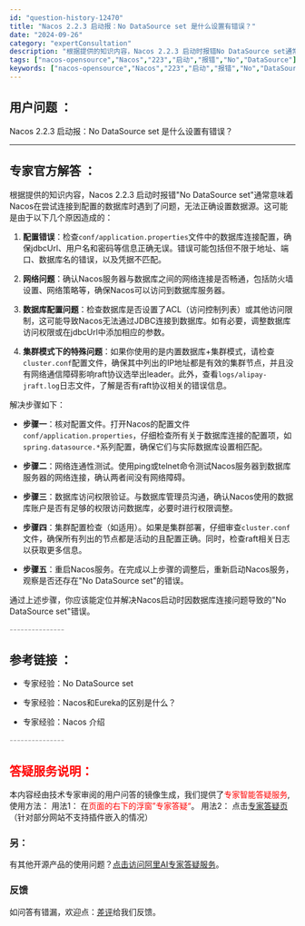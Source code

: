 ```yaml
---
id: "question-history-12470"
title: "Nacos 2.2.3 启动报：No DataSource set 是什么设置有错误？"
date: "2024-09-26"
category: "expertConsultation"
description: "根据提供的知识内容，Nacos 2.2.3 启动时报错No DataSource set通常意味着Nacos在尝试连接到配置的数据库时遇到了问题，无法正确设置数据源。这可能是由于以下几个原因造成的：1. **配置错误**：检查`conf/application.properties`文件中的数据库连"
tags: ["nacos-opensource","Nacos","223","启动","报错","No","DataSource"]
keywords: ["nacos-opensource","Nacos","223","启动","报错","No","DataSource"]
---
```


## 用户问题 ： 
 Nacos 2.2.3 启动报：No DataSource set 是什么设置有错误？  

---------------
## 专家官方解答 ：

根据提供的知识内容，Nacos 2.2.3 启动时报错"No DataSource set"通常意味着Nacos在尝试连接到配置的数据库时遇到了问题，无法正确设置数据源。这可能是由于以下几个原因造成的：

1. **配置错误**：检查`conf/application.properties`文件中的数据库连接配置，确保jdbcUrl、用户名和密码等信息正确无误。错误可能包括但不限于地址、端口、数据库名的错误，以及凭据不匹配。

2. **网络问题**：确认Nacos服务器与数据库之间的网络连接是否畅通，包括防火墙设置、网络策略等，确保Nacos可以访问到数据库服务器。

3. **数据库配置问题**：检查数据库是否设置了ACL（访问控制列表）或其他访问限制，这可能导致Nacos无法通过JDBC连接到数据库。如有必要，调整数据库访问权限或在jdbcUrl中添加相应的参数。

4. **集群模式下的特殊问题**：如果你使用的是内置数据库+集群模式，请检查`cluster.conf`配置文件，确保其中列出的IP地址都是有效的集群节点，并且没有网络通信障碍影响raft协议选举出leader。此外，查看`logs/alipay-jraft.log`日志文件，了解是否有raft协议相关的错误信息。

解决步骤如下：

- **步骤一**：核对配置文件。打开Nacos的配置文件`conf/application.properties`，仔细检查所有关于数据库连接的配置项，如`spring.datasource.*`系列配置，确保它们与实际数据库设置相匹配。

- **步骤二**：网络连通性测试。使用ping或telnet命令测试Nacos服务器到数据库服务器的网络连接，确认两者间没有网络障碍。

- **步骤三**：数据库访问权限验证。与数据库管理员沟通，确认Nacos使用的数据库账户是否有足够的权限访问数据库，必要时进行权限调整。

- **步骤四**：集群配置检查（如适用）。如果是集群部署，仔细审查`cluster.conf`文件，确保所有列出的节点都是活动的且配置正确。同时，检查raft相关日志以获取更多信息。

- **步骤五**：重启Nacos服务。在完成以上步骤的调整后，重新启动Nacos服务，观察是否还存在"No DataSource set"的错误。

通过上述步骤，你应该能定位并解决Nacos启动时因数据库连接问题导致的"No DataSource set"错误。


<font color="#949494">---------------</font> 


## 参考链接 ：

* 专家经验：No DataSource set 
 
 * 专家经验：Nacos和Eureka的区别是什么？ 
 
 * 专家经验：Nacos 介绍 


 <font color="#949494">---------------</font> 
 


## <font color="#FF0000">答疑服务说明：</font> 

本内容经由技术专家审阅的用户问答的镜像生成，我们提供了<font color="#FF0000">专家智能答疑服务</font>,使用方法：
用法1： 在<font color="#FF0000">页面的右下的浮窗”专家答疑“</font>。
用法2： 点击[专家答疑页](https://answer.opensource.alibaba.com/docs/intro)（针对部分网站不支持插件嵌入的情况）
### 另：


有其他开源产品的使用问题？[点击访问阿里AI专家答疑服务](https://answer.opensource.alibaba.com/docs/intro)。
### 反馈
如问答有错漏，欢迎点：[差评](https://ai.nacos.io/user/feedbackByEnhancerGradePOJOID?enhancerGradePOJOId=13841)给我们反馈。
